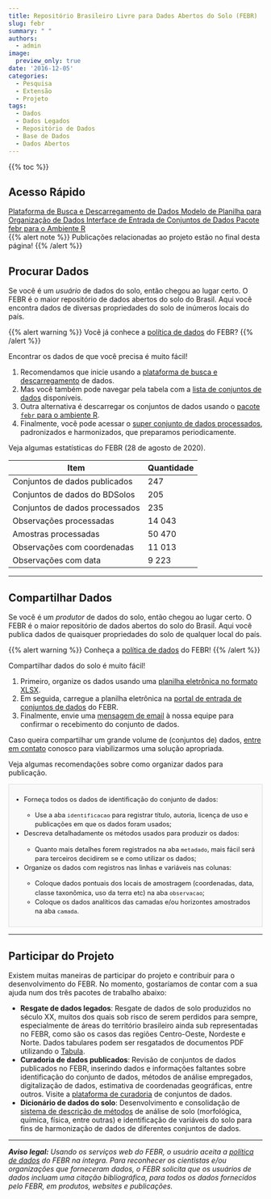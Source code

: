 ```yaml
---
title: Repositório Brasileiro Livre para Dados Abertos do Solo (FEBR)
slug: febr
summary: " "
authors:
  - admin
image:
  preview_only: true
date: '2016-12-05'
categories:
  - Pesquisa
  - Extensão
  - Projeto
tags:
  - Dados
  - Dados Legados
  - Repositório de Dados
  - Base de Dados
  - Dados Abertos
---
```


{{% toc %}}

## Acesso Rápido

<!-- https://www.w3schools.com/bootstrap/bootstrap_buttons.asp -->
<a href="https://pedometria.shinyapps.io/febr/" class="btn btn-primary btn-block" role="button">
  Plataforma de Busca e Descarregamento de Dados
</a>
<a href="https://cloud.utfpr.edu.br/index.php/s/Eh0FQpm9YfHYfLX" class="btn btn-success btn-block" role="button">
  Modelo de Planilha para Organização de Dados
</a>
<a href="https://docs.google.com/spreadsheets/d/1rXIiT1zSYhFegSdAvE0yJX16q-bvXVNpYIYdd5YgjhI" class="btn btn-warning btn-block" role="button">
  Interface de Entrada de Conjuntos de Dados
 </a>
 <a href="https://CRAN.R-project.org/package=febr" class="btn btn-danger btn-block" role="button">
  Pacote febr para o Ambiente R
 </a>

</br>
{{% alert note %}}
Publicações relacionadas ao projeto estão no final desta página!
{{% /alert %}}

## Procurar Dados

Se você é um _usuário_ de dados do solo, então chegou ao lugar certo. O FEBR é o maior repositório de dados abertos do solo do Brasil. Aqui você encontra dados de diversas propriedades do solo de inúmeros locais do país.

{{% alert warning %}}
Você já conhece a [política de dados](https://docs.google.com/document/d/11c0HzGdT51xPEc6V7WLqTaOjX6AAfsZC9O9uMxTcmW0) do FEBR?
{{% /alert %}}

Encontrar os dados de que você precisa é muito fácil!

1. Recomendamos que inicie usando a [plataforma de busca e descarregamento](https://pedometria.shinyapps.io/febr/) de dados.
1. Mas você também pode navegar pela tabela com a [lista de conjuntos de dados](https://cloud.utfpr.edu.br/index.php/apps/onlyoffice/s/JDcb8XBvkpQeyXm) disponíveis.
1. Outra alternativa é descarregar os conjuntos de dados usando o [pacote `febr` para o ambiente R](https://CRAN.R-project.org/package=febr).
1. Finalmente, você pode acessar o [super conjunto de dados processados](https://cloud.utfpr.edu.br/index.php/s/nEXaoXIE0nZ1AqG), padronizados e harmonizados, que preparamos periodicamente.

Veja algumas estatísticas do FEBR (28 de agosto de 2020).

| Item                           | Quantidade      |
| ------------------------------ | --------------- |
| Conjuntos de dados publicados  | 247             |
| Conjuntos de dados do BDSolos  | 205             |
| Conjuntos de dados processados | 235             |
| Observações processadas        | 14 043          |
| Amostras processadas           | 50 470          |
| Observações com coordenadas    | 11 013          |
| Observações com data           | 9 223           |

<!-- dados <- read.table("/home/alessandrorosa/ownCloud/febr-repo/publico/febr-superconjunto.txt", dec = ",", header = TRUE, sep = ";")
data.frame(
  bdsolos = sum(as.numeric(sub("ctb", "", unique(dados$dataset_id))) > 100),
  processados = length(unique(dados$dataset_id)),
  observacoes = nrow(unique(dados[, c("dataset_id", "observacao_id")])),
  amostras = nrow(dados),
  coordenadas = nrow(unique(dados[!is.na(dados$coord_x), c("dataset_id", "observacao_id")])),
  data = nrow(unique(dados[!is.na(dados$observacao_data), c("dataset_id", "observacao_id")]))
) -->

---

## Compartilhar Dados

Se você é um _produtor_ de dados do solo, então chegou ao lugar certo. O FEBR é o maior repositório de dados abertos do solo do Brasil. Aqui você publica dados de quaisquer propriedades do solo de qualquer local do país.

{{% alert warning %}}
  Conheça a [política de dados](https://docs.google.com/document/d/11c0HzGdT51xPEc6V7WLqTaOjX6AAfsZC9O9uMxTcmW0) do FEBR!
{{% /alert %}}

Compartilhar dados do solo é muito fácil!

1. Primeiro, organize os dados usando uma [planilha eletrônica no formato XLSX](https://docs.google.com/spreadsheets/d/1rXIiT1zSYhFegSdAvE0yJX16q-bvXVNpYIYdd5YgjhI).
1. Em seguida, carregue a planilha eletrônica na [portal de entrada de conjuntos de dados](https://cloud.utfpr.edu.br/index.php/s/Eh0FQpm9YfHYfLX) do FEBR.
1. Finalmente, envie uma [mensagem de email](../../#contato) à nossa equipe para confirmar o recebimento do conjunto de dados.

Caso queira compartilhar um grande volume de (conjuntos de) dados, [entre em contato](../../#contato) conosco para viabilizarmos uma solução apropriada.

Veja algumas recomendações sobre como organizar dados para publicação.

<div style="border: 1px solid #ddd; padding: 8px; background-color: #f9f9f9; font-size: 0.8rem; line-height: 1.43; vertical-align: top; box-sizing: border-box;">
  <ul>
    <li>Forneça todos os dados de identificação do conjunto de dados:</li>
    <ul>
      <li>Use a aba <code>identificacao</code> para registrar título, autoria, licença de uso e publicações em que os dados foram usados;</li>
    </ul>
    <li>Descreva detalhadamente os métodos usados para produzir os dados:</li>
    <ul>
      <li>Quanto mais detalhes forem registrados na aba <code>metadado</code>, mais fácil será para terceiros decidirem se e como utilizar os dados;</li>
    </ul>
    <li>Organize os dados com registros nas linhas e variáveis nas colunas:</li>
    <ul>
      <li>Coloque dados pontuais dos locais de amostragem (coordenadas, data, classe taxonômica, uso da terra etc) na aba <code>observacao</code>;</li>
      <li>Coloque os dados analíticos das camadas e/ou horizontes amostrados na aba <code>camada</code>.</li>
    </ul>
  </ul>
</div>

---

## Participar do Projeto

Existem muitas maneiras de participar do projeto e contribuir para o desenvolvimento do FEBR. No momento, gostaríamos de contar com a sua ajuda num dos três pacotes de trabalho abaixo:

* __Resgate de dados legados__: Resgate de dados de solo produzidos no século XX, muitos dos quais sob risco de serem perdidos para sempre, especialmente de áreas do território brasileiro ainda sub representadas no FEBR, como são os casos das regiões Centro-Oeste, Nordeste e Norte. Dados tabulares podem ser resgatados de documentos PDF utilizando o [Tabula](/postagem/extracao-de-dados-de-documentos-pdf/).
* __Curadoria de dados publicados__: Revisão de conjuntos de dados publicados no FEBR, inserindo dados e informações faltantes sobre identificação do conjunto de dados, métodos de análise empregados, digitalização de dados, estimativa de coordenadas geográficas, entre outros. Visite a [plataforma de curadoria](https://github.com/samuel-rosa/febr-curadoria) de conjuntos de dados.
* __Dicionário de dados do solo__: Desenvolvimento e consolidação de [sistema de descrição de métodos](https://goo.gl/hi77sB) de análise de solo (morfológica, química, física, entre outras) e identificação de variáveis do solo para fins de harmonização de dados de diferentes conjuntos de dados.

---

___Aviso legal:___ _Usando os serviços web do FEBR, o usuário aceita a [política de dados](https://docs.google.com/document/d/11c0HzGdT51xPEc6V7WLqTaOjX6AAfsZC9O9uMxTcmW0) do FEBR na íntegra. Para reconhecer os cientistas e/ou organizações que forneceram dados, o FEBR solicita que os usuários de dados incluam uma citação bibliográfica, para todos os dados fornecidos pelo FEBR, em produtos, websites e publicações._
